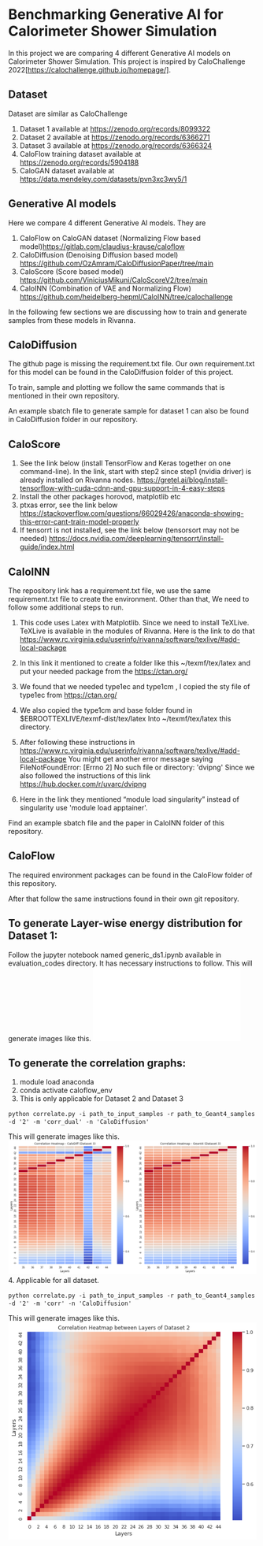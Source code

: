 # Benchmarking Generative AI for Calorimeter Shower Simulation #

In this project we are comparing 4 different Generative AI models on Calorimeter Shower Simulation. This project is inspired by  CaloChallenge 2022[https://calochallenge.github.io/homepage/].




## Dataset

Dataset are similar as CaloChallenge

1. Dataset 1 available at https://zenodo.org/records/8099322
2. Dataset 2 available at https://zenodo.org/records/6366271
3. Dataset 3 available at https://zenodo.org/records/6366324
4. CaloFlow training dataset available at https://zenodo.org/records/5904188
5. CaloGAN dataset available at https://data.mendeley.com/datasets/pvn3xc3wy5/1


## Generative AI models

Here we compare 4 different Generative AI models.
They are 
1. CaloFlow on CaloGAN dataset (Normalizing Flow based model)https://gitlab.com/claudius-krause/caloflow
2. CaloDiffusion (Denoising Diffusion based model) https://github.com/OzAmram/CaloDiffusionPaper/tree/main
3. CaloScore (Score based model) https://github.com/ViniciusMikuni/CaloScoreV2/tree/main
4. CaloINN (Combination of VAE and Normalizing Flow) https://github.com/heidelberg-hepml/CaloINN/tree/calochallenge

In the following few sections we are discussing how to train and generate samples from these models in Rivanna.




## CaloDiffusion
The github page is missing the requirement.txt file. Our own requirement.txt for this model can be found in the CaloDiffusion folder of this project. 

To train, sample and plotting we follow the same commands that is mentioned in their own repository. 

An example sbatch file to generate sample for dataset 1 can also be found in CaloDiffusion folder in our repository.

## CaloScore 
1. See the link below (install TensorFlow and Keras together on one command-line). In the link, start with step2 since step1 (nvidia driver) is already installed on Rivanna nodes.
https://gretel.ai/blog/install-tensorflow-with-cuda-cdnn-and-gpu-support-in-4-easy-steps
2. Install the other packages horovod, matplotlib etc
3. ptxas error, see the link below 
https://stackoverflow.com/questions/66029426/anaconda-showing-this-error-cant-train-model-properly
4. If tensorrt is not installed, see the link below (tensorsort may not be needed)
https://docs.nvidia.com/deeplearning/tensorrt/install-guide/index.html


## CaloINN

The repository link has a requirement.txt file, we use the same requirement.txt file to create the environment. Other than that, We need to follow some additional steps to run. 

1. This code uses Latex with Matplotlib. Since we need to install TeXLive. TeXLive is available in the modules of Rivanna. Here is the link to do that https://www.rc.virginia.edu/userinfo/rivanna/software/texlive/#add-local-package

2. In this link it mentioned to create a folder like this ~/texmf/tex/latex and put your needed package from the https://ctan.org/

3. We found that we needed type1ec and type1cm , I copied the sty file of type1ec from  https://ctan.org/

4. We also copied the type1cm and base folder found in $EBROOTTEXLIVE/texmf-dist/tex/latex Into ~/texmf/tex/latex this directory.

5. After following these instructions in https://www.rc.virginia.edu/userinfo/rivanna/software/texlive/#add-local-package
You might get another error message saying FileNotFoundError: [Errno 2] No such file or directory: 'dvipng'
Since we also followed the instructions of this link https://hub.docker.com/r/uvarc/dvipng

6. Here in the link they mentioned “module load singularity” instead of singularity use 'module load apptainer'. 


Find an example sbatch file and the paper in CaloINN folder of this repository. 


## CaloFlow

The required environment packages can be found in the CaloFlow folder of this repository. 

 After that follow the same instructions found in their own git repository.

## To generate Layer-wise energy distribution for Dataset 1:
 Follow the jupyter notebook named generic_ds1.ipynb available in evaluation_codes directory.
 It has necessary instructions to follow. This will generate images like this.
 ![Energy distribution of Layer 0 in Dataset 1 for Photon](E_layer_0_dataset_1-photons.pdf)
## To generate the correlation graphs:

1. module load anaconda
2. conda activate caloflow_env
3. This is only applicable for Dataset 2 and Dataset 3
```
python correlate.py -i path_to_input_samples -r path_to_Geant4_samples -d '2' -m 'corr_dual' -n 'CaloDiffusion'
```
This will generate images like this.
![correlation heatmap for Dataset 3 but with 5 layer range](testing_ds3_35_45.png)
4. Applicable for all dataset.
```
python correlate.py -i path_to_input_samples -r path_to_Geant4_samples -d '2' -m 'corr' -n 'CaloDiffusion'
```
This will generate images like this.
 ![correlation heatmap for dataset 2](correlation_heatmap_gen_ds_2.png)


